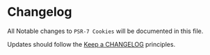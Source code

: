 # Changelog

All Notable changes to `PSR-7 Cookies` will be documented in this file.

Updates should follow the [Keep a CHANGELOG](http://keepachangelog.com/) principles.
